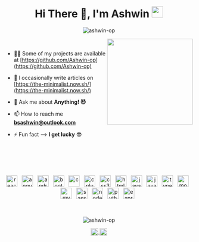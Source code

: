 <h1 align="center">Hi There 👋, I'm Ashwin <img src="https://media.giphy.com/media/WUlplcMpOCEmTGBtBW/giphy.gif" width="30"></h1>

<p align="center">
<img src="https://komarev.com/ghpvc/?username=ashwin-op" alt="ashwin-op" />
</p>

<img align='right' src="https://media.giphy.com/media/M9gbBd9nbDrOTu1Mqx/giphy.gif" width="230">

<br>

- 👨‍💻 Some of my projects are available at [https://github.com/Ashwin-op](https://github.com/Ashwin-op)

- 📝 I occasionally write articles on [https://the-minimalist.now.sh/](https://the-minimalist.now.sh/)

- 💬 Ask me about **Anything! 😈**

- 📫 How to reach me **bsashwin@outlook.com**

- ⚡ Fun fact --> **I get lucky** 😎

<br><br><br><br>

<p align="center">
<img src="https://devicons.github.io/devicon/devicon.git/icons/react/react-original-wordmark.svg" alt="react" width="30" height="30"/>&nbsp;&nbsp;
<img src="https://devicons.github.io/devicon/devicon.git/icons/angularjs/angularjs-original.svg" alt="angularjs" width="30" height="30"/>&nbsp;&nbsp;
<img src="https://devicons.github.io/devicon/devicon.git/icons/android/android-original-wordmark.svg" alt="android" width="30" height="30"/>&nbsp;&nbsp;
<img src="https://devicons.github.io/devicon/devicon.git/icons/bootstrap/bootstrap-plain.svg" alt="bootstrap" width="30" height="30"/>&nbsp;&nbsp;
<img src="https://devicons.github.io/devicon/devicon.git/icons/c/c-original.svg" alt="c" width="30" height="30"/>&nbsp;&nbsp;
<img src="https://devicons.github.io/devicon/devicon.git/icons/cplusplus/cplusplus-original.svg" alt="cplusplus" width="30" height="30"/>&nbsp;&nbsp;
<img src="https://devicons.github.io/devicon/devicon.git/icons/css3/css3-original-wordmark.svg" alt="css3" width="30" height="30"/>&nbsp;&nbsp;
<img src="https://devicons.github.io/devicon/devicon.git/icons/html5/html5-original-wordmark.svg" alt="html5" width="30" height="30"/>&nbsp;&nbsp;
<img src="https://devicons.github.io/devicon/devicon.git/icons/java/java-original-wordmark.svg" alt="java" width="30" height="30"/>&nbsp;&nbsp;
<img src="https://devicons.github.io/devicon/devicon.git/icons/javascript/javascript-original.svg" alt="javascript" width="30" height="30"/>&nbsp;&nbsp;
<img src="https://devicons.github.io/devicon/devicon.git/icons/typescript/typescript-original.svg" alt="typescript" width="30" height="30"/>&nbsp;&nbsp;
<img src="https://devicons.github.io/devicon/devicon.git/icons/mongodb/mongodb-original-wordmark.svg" alt="mongodb" width="30" height="30"/>&nbsp;&nbsp;
<img src="https://devicons.github.io/devicon/devicon.git/icons/mysql/mysql-original-wordmark.svg" alt="mysql" width="30" height="30"/>&nbsp;&nbsp;
<img src="https://devicons.github.io/devicon/devicon.git/icons/sass/sass-original.svg" alt="sass" width="30" height="30"/>&nbsp;&nbsp;
<img src="https://devicons.github.io/devicon/devicon.git/icons/nodejs/nodejs-original-wordmark.svg" alt="nodejs" width="30" height="30"/>&nbsp;&nbsp;
<img src="https://devicons.github.io/devicon/devicon.git/icons/python/python-original-wordmark.svg" alt="python" width="30" height="30"/>&nbsp;&nbsp;
<img src="https://devicons.github.io/devicon/devicon.git/icons/express/express-original-wordmark.svg" alt="express" width="30" height="30"/>&nbsp;&nbsp;
</p>

<br>

<p align="center">
<img src="https://github-readme-stats.vercel.app/api?username=ashwin-op&show_icons=true" alt="ashwin-op" />
</p>

<p align="center">
<a href="https://medium.com/@the_minimalist" target="blank">
<img align="center" src="https://cdn.jsdelivr.net/npm/simple-icons@3.0.1/icons/medium.svg" alt="@the_minimalist" height="20" width="20" />
</a>
<a href="https://linkedin.com/in/bsashwin" target="blank">
<img align="center" src="https://cdn.jsdelivr.net/npm/simple-icons@3.0.1/icons/linkedin.svg" alt="bsashwin" height="20" width="20" />
</a>
</p>
